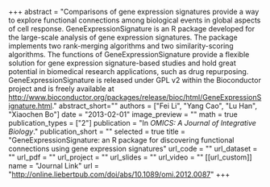 +++
abstract = "Comparisons of gene expression signatures provide a way to explore functional connections among biological events in global aspects of cell response. GeneExpressionSignature is an R package developed for the large-scale analysis of gene expression signatures. The package implements two rank-merging algorithms and two similarity-scoring algorithms. The functions of GeneExpressionSignature provide a flexible solution for gene expression signature-based studies and hold great potential in biomedical research applications, such as drug repurposing. GeneExpressionSignature is released under GPL v2 within the Bioconductor project and is freely available at http://www.bioconductor.org/packages/release/bioc/html/GeneExpressionSignature.html."
abstract_short=""
authors = ["Fei Li", "Yang Cao", "Lu Han", "Xiaochen Bo"]
date = "2013-02-01"
image_preview = ""
math = true
publication_types = ["2"]
publication = "In *OMICS: A Journal of Integrative Biology*."
publication_short = ""
selected = true
title = "GeneExpressionSignature: an R package for discovering functional connections using gene expression signatures"
url_code = ""
url_dataset = ""
url_pdf = ""
url_project = ""
url_slides = ""
url_video = ""
[[url_custom]]
name = "Journal Link"
url = "http://online.liebertpub.com/doi/abs/10.1089/omi.2012.0087"
+++